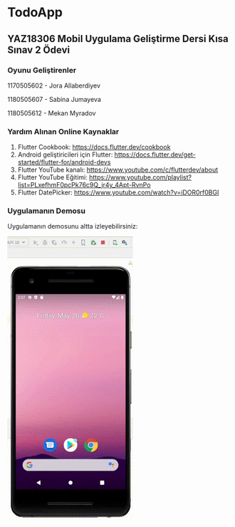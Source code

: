 # TodoApp
## YAZ18306 Mobil Uygulama Geliştirme Dersi Kısa Sınav 2 Ödevi

### Oyunu Geliştirenler
1170505602 - Jora Allaberdiyev

1180505607 - Sabina Jumayeva

1180505612 - Mekan Myradov

### Yardım Alınan Online Kaynaklar
1. Flutter Cookbook: https://docs.flutter.dev/cookbook
2. Android geliştiricileri için Flutter: https://docs.flutter.dev/get-started/flutter-for/android-devs
3. Flutter YouTube kanalı: https://www.youtube.com/c/flutterdev/about
4. Flutter YouTube Eğitimi: https://www.youtube.com/playlist?list=PLxefhmF0pcPk76c9Q_jr4y_4Apt-RvnPo
5. Flutter DatePicker: https://www.youtube.com/watch?v=iDOR0rf0BGI


### Uygulamanın Demosu
Uygulamanın demosunu altta izleyebilirsiniz:

![Image Not Found](demo.gif "Demo")
